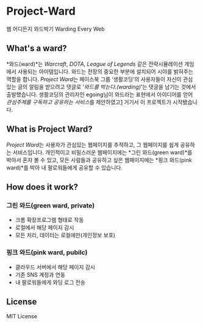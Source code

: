 # Project-Ward
웹 어디든지 와드박기 Warding Every Web
## What's a ward?
*와드(ward)*는 *Warcraft*, *DOTA*, *League of Legends* 같은 전략시뮬레이션 게임에서 사용되는 아이템입니다. 와드는 전장의 중요한 부분에 설치되어 시야를 밝혀주는 역할을 합니다. *Project Ward*는 페이스북 그룹 ‘생활코딩’의 사용자들이 자신이 관심 있는 글의 알림을 받으려고 댓글로 ‘*와드를 박는다.(warding)*’는 댓글을 남기는 것에서 출발했습니다. 생활코딩의 관리자인 egoing님이 와드라는 표현에서 아이디어를 얻어 *관심주제를 구독하고 공유하는 서비스*를 제안하였고[1](https://www.facebook.com/groups/codingeverybody/972456732794863) 거기서 이 프로젝트가 시작됐습니다.
## What is Project Ward?
*Project Ward*는 사용자가 관심있는 웹페이지를 추적하고, 그 웹페이지를 쉽게 공유하는 서비스입니다. 개인적이고 비밀스러운 웹페이지에는 *그린 와드(green ward)*를 박아서 혼자 볼 수 있고, 모든 사람들과 공유하고 싶은 웹페이지에는 *핑크 와드(pink ward)*를 박아 내 팔로워들에게 공유할 수 있습니다.
## How does it work?
###  그린 와드(green ward, private)
* 크롬 확장프로그램 형태로 작동
* 로컬에서 해당 페이지 감시
* 모든 처리, 데이터는 로컬에만(개인정보 보호)

### 핑크 와드(pink ward, pubilc)
* 클라우드 서버에서 해당 페이지 감시
* 기존 SNS 계정과 연동
* 내 팔로워들에게 와딩 로그 전송

## License
MIT License
